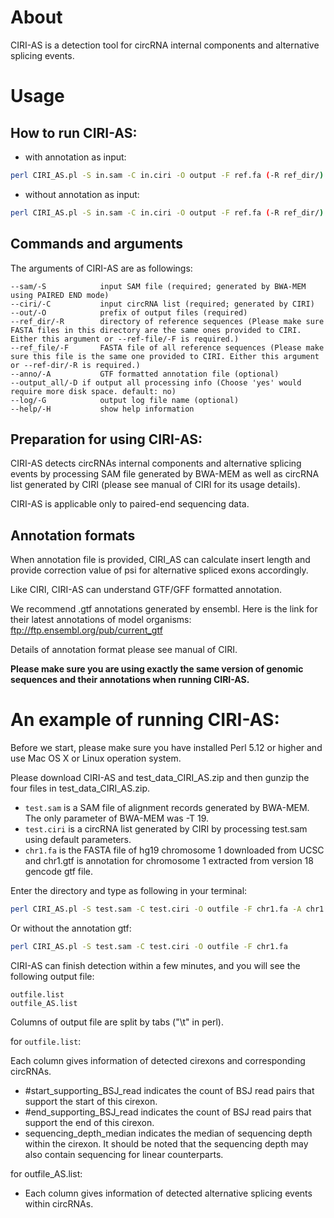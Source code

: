 # About

CIRI-AS is a detection tool for circRNA internal components and alternative splicing events.

# Usage

## How to run CIRI-AS:

- with annotation as input:

```bash
perl CIRI_AS.pl -S in.sam -C in.ciri -O output -F ref.fa (-R ref_dir/) -A anno.gtf
```

- without annotation as input:

```bash
perl CIRI_AS.pl -S in.sam -C in.ciri -O output -F ref.fa (-R ref_dir/)
```

## Commands and arguments 

The arguments of CIRI-AS are as followings:

```text
--sam/-S			input SAM file (required; generated by BWA-MEM using PAIRED END mode)
--ciri/-C			input circRNA list (required; generated by CIRI)
--out/-O			prefix of output files (required)
--ref_dir/-R		directory of reference sequences (Please make sure FASTA files in this directory are the same ones provided to CIRI. Either this argument or --ref-file/-F is required.)
--ref_file/-F		FASTA file of all reference sequences (Please make sure this file is the same one provided to CIRI. Either this argument or --ref-dir/-R is required.)
--anno/-A			GTF formatted annotation file (optional)
--output_all/-D	if output all processing info (Choose 'yes' would require more disk space. default: no)
--log/-G			output log file name (optional)
--help/-H			show help information
```

## Preparation for using CIRI-AS:

CIRI-AS detects circRNAs internal components and alternative splicing events by processing SAM file generated by BWA-MEM as well as circRNA list generated by CIRI (please see manual of CIRI for its usage details).

CIRI-AS is applicable only to paired-end sequencing data.

## Annotation formats

When annotation file is provided, CIRI_AS can calculate insert length and provide correction value of psi for alternative spliced exons accordingly.

Like CIRI, CIRI-AS can understand GTF/GFF formatted annotation.

We recommend .gtf annotations generated by ensembl. Here is the link for their latest annotations of model organisms: ftp://ftp.ensembl.org/pub/current_gtf

Details of annotation format please see manual of CIRI.

**Please make sure you are using exactly the same version of genomic sequences and their annotations when running CIRI-AS.**

# An example of running CIRI-AS:

Before we start, please make sure you have installed Perl 5.12 or higher and use Mac OS X or Linux operation system. 

Please download CIRI-AS and test_data_CIRI_AS.zip and then gunzip the four files in test_data_CIRI_AS.zip.

- `test.sam` is a SAM file of alignment records generated by BWA-MEM. The only parameter of BWA-MEM was -T 19.
- `test.ciri` is a circRNA list generated by CIRI by processing test.sam using default parameters.
- `chr1.fa` is the FASTA file of hg19 chromosome 1 downloaded from UCSC and chr1.gtf is annotation for chromosome 1 extracted from version 18 gencode gtf file.

Enter the directory and type as following in your terminal:

```bash
perl CIRI_AS.pl -S test.sam -C test.ciri -O outfile -F chr1.fa -A chr1.gtf
```

Or without the annotation gtf:

```bash
perl CIRI_AS.pl -S test.sam -C test.ciri -O outfile -F chr1.fa
```
 
CIRI-AS can finish detection within a few minutes, and you will see the following output file:

```
outfile.list
outfile_AS.list
```

Columns of output file are split by tabs ("\t" in perl).

for `outfile.list`:

Each column gives information of detected cirexons and corresponding circRNAs.

- #start_supporting_BSJ_read indicates the count of BSJ read pairs that support the start of this cirexon.
- #end_supporting_BSJ_read indicates the count of BSJ read pairs that support the end of this cirexon.
- sequencing_depth_median indicates the median of sequencing depth within the cirexon. It should be noted that the sequencing depth may also contain sequencing for linear counterparts.

for outfile_AS.list:

- Each column gives information of detected alternative splicing events within circRNAs.
